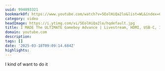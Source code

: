 ```yaml
---
uuid: 994893321
bookmarkOf: https://www.youtube.com/watch?v=5EolHiQa2lo&list=WL&index=6
category: video
headImage: https://i.ytimg.com/vi/5EolHiQa2lo/hqdefault.jpg
title: I MADE The ULTIMATE Gameboy Advance | Livestream, HDMI, USB-C, IPS Screen Install
domain: youtube.com
description:
tags: []
date: '2025-03-18T09:09:14.684Z'
highlights:
---
```


I kind of want to do it

